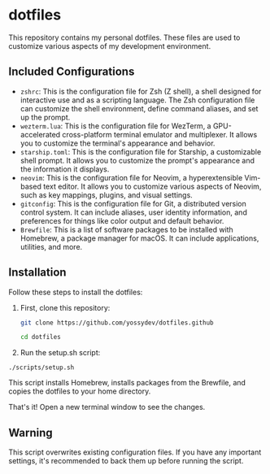 # dotfiles

This repository contains my personal dotfiles. These files are used to customize various aspects of my development environment.

## Included Configurations

- `zshrc`: This is the configuration file for Zsh (Z shell), a shell designed for interactive use and as a scripting language. The Zsh configuration file can customize the shell environment, define command aliases, and set up the prompt.
- `wezterm.lua`: This is the configuration file for WezTerm, a GPU-accelerated cross-platform terminal emulator and multiplexer. It allows you to customize the terminal's appearance and behavior.
- `starship.toml`: This is the configuration file for Starship, a customizable shell prompt. It allows you to customize the prompt's appearance and the information it displays.
- `neovim`: This is the configuration file for Neovim, a hyperextensible Vim-based text editor. It allows you to customize various aspects of Neovim, such as key mappings, plugins, and visual settings.
- `gitconfig`: This is the configuration file for Git, a distributed version control system. It can include aliases, user identity information, and preferences for things like color output and default behavior.
- `Brewfile`: This is a list of software packages to be installed with Homebrew, a package manager for macOS. It can include applications, utilities, and more.

## Installation

Follow these steps to install the dotfiles:

1. First, clone this repository:

   ```bash
   git clone https://github.com/yossydev/dotfiles.github

   cd dotfiles
   ```

2. Run the setup.sh script:

```
./scripts/setup.sh
```

This script installs Homebrew, installs packages from the Brewfile, and copies the dotfiles to your home directory.

That's it! Open a new terminal window to see the changes.

## Warning

This script overwrites existing configuration files. If you have any important settings, it's recommended to back them up before running the script.
